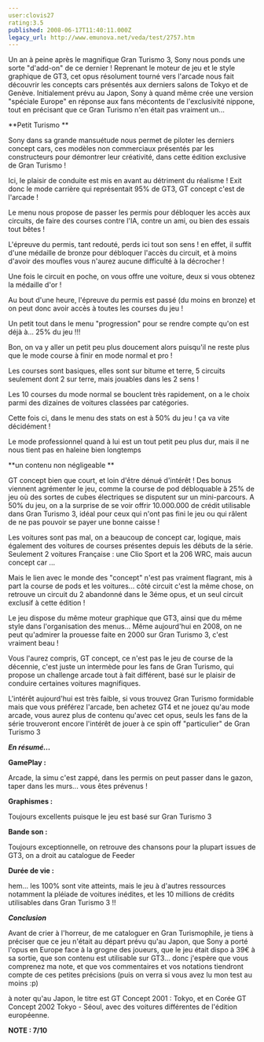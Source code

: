 ```yaml
---
user:clovis27
rating:3.5
published: 2008-06-17T11:40:11.000Z
legacy_url: http://www.emunova.net/veda/test/2757.htm
---
```

Un an à peine après le magnifique Gran Turismo 3, Sony nous ponds une sorte "d'add-on" de ce dernier ! Reprenant le moteur de jeu et le style graphique de GT3, cet opus résolument tourné vers l'arcade nous fait découvrir les concepts cars présentés aux derniers salons de Tokyo et de Genève. Initialement prévu au Japon, Sony à quand même crée une version "spéciale Europe" en réponse aux fans mécontents de l'exclusivité nippone, tout en précisant que ce Gran Turismo n'en était pas vraiment un...  

  

**Petit Turismo **  

  

Sony dans sa grande mansuétude nous permet de piloter les derniers concept cars, ces modèles non commerciaux présentés par les constructeurs pour démontrer leur créativité, dans cette édition exclusive de Gran Turismo !  

Ici, le plaisir de conduite est mis en avant au détriment du réalisme ! Exit donc le mode carrière qui représentait 95% de GT3, GT concept c'est de l'arcade !  

  

Le menu nous propose de passer les permis pour débloquer les accès aux circuits, de faire des courses contre l'IA, contre un ami, ou bien des essais tout bêtes !  

L'épreuve du permis, tant redouté, perds ici tout son sens ! en effet, il suffit d'une médaille de bronze pour débloquer l'accès du circuit, et à moins d'avoir des moufles vous n'aurez aucune difficulté à la décrocher !  

Une fois le circuit en poche, on vous offre une voiture, deux si vous obtenez la médaille d'or !  

Au bout d'une heure, l'épreuve du permis est passé (du moins en bronze) et on peut donc avoir accès à toutes les courses du jeu !  

Un petit tout dans le menu "progression" pour se rendre compte qu'on est déjà à... 25% du jeu !!!   

Bon, on va y aller un petit peu plus doucement alors puisqu'il ne reste plus que le mode course à finir en mode normal et pro !  

  

Les courses sont basiques, elles sont sur bitume et terre, 5 circuits seulement dont 2 sur terre, mais jouables dans les 2 sens !  

Les 10 courses du mode normal se bouclent très rapidement, on a le choix parmi des dizaines de voitures classées par catégories.   

Cette fois ci, dans le menu des stats on est à 50% du jeu ! ça va vite décidément !  

Le mode professionnel quand à lui est un tout petit peu plus dur, mais il ne nous tient pas en haleine bien longtemps  

  

**un contenu non négligeable **  

  

GT concept bien que court, et loin d'être dénué d'intérêt ! Des bonus viennent agrémenter le jeu, comme la course de pod débloquable à 25% de jeu où des sortes de cubes électriques se disputent sur un mini-parcours. A 50% du jeu, on a la surprise de se voir offrir 10.000.000 de crédit utilisable dans Gran Turismo 3, idéal pour ceux qui n'ont pas fini le jeu ou qui râlent de ne pas pouvoir se payer une bonne caisse !  

  

Les voitures sont pas mal, on a beaucoup de concept car, logique, mais également des voitures de courses présentes depuis les débuts de la série. Seulement 2 voitures Française : une Clio Sport et la 206 WRC, mais aucun concept car ...  

Mais le lien avec le monde des "concept" n'est pas vraiment flagrant, mis à part la course de pods et les voitures... côté circuit c'est la même chose, on retrouve un circuit du 2 abandonné dans le 3éme opus, et un seul circuit exclusif à cette édition !  

  

Le jeu dispose du même moteur graphique que GT3, ainsi que du même style dans l'organisation des menus... Même aujourd'hui en 2008, on ne peut qu'admirer la prouesse faite en 2000 sur Gran Turismo 3, c'est vraiment beau !  

  

Vous l'aurez compris, GT concept, ce n'est pas le jeu de course de la décennie, c'est juste un intermède pour les fans de Gran Turismo, qui propose un challenge arcade tout à fait différent, basé sur le plaisir de conduire certaines voitures magnifiques.  

L'intérêt aujourd'hui est très faible, si vous trouvez Gran Turismo formidable mais que vous préférez l'arcade, ben achetez GT4 et ne jouez qu'au mode arcade, vous aurez plus de contenu qu'avec cet opus, seuls les fans de la série trouveront encore l'intérêt de jouer à ce spin off "particulier" de Gran Turismo 3  

  

  

**_En résumé..._**  

  

**GamePlay :**  

Arcade, la simu c'est zappé, dans les permis on peut passer dans le gazon, taper dans les murs... vous êtes prévenus !  

  

**Graphismes :**  

Toujours excellents puisque le jeu est basé sur Gran Turismo 3  

  

**Bande son :**  

Toujours exceptionnelle, on retrouve des chansons pour la plupart issues de GT3, on a droit au catalogue de Feeder  

  

**Durée de vie :**  

hem... les 100% sont vite atteints, mais le jeu à d'autres ressources notamment la pléiade de voitures inédites, et les 10 millions de crédits utilisables dans Gran Turismo 3 !!  

  

  

**_Conclusion_**  

  

Avant de crier à l'horreur, de me cataloguer en Gran Turismophile, je tiens à préciser que ce jeu n'était au départ prévu qu'au Japon, que Sony a porté l'opus en Europe face à la grogne des joueurs, que le jeu était dispo à 39€ à sa sortie, que son contenu est utilisable sur GT3... donc j'espère que vous comprenez ma note, et que vos commentaires et vos notations tiendront compte de ces petites précisions (puis on verra si vous avez lu mon test au moins :p)  

  

à noter qu'au Japon, le titre est GT Concept 2001 : Tokyo, et en Corée GT Concept 2002 Tokyo - Séoul, avec des voitures différentes de l'édition européenne.  

  

**NOTE : 7/10**